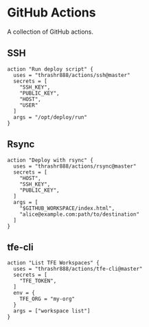 # GitHub Actions

A collection of GitHub actions.

## SSH

````
action "Run deploy script" {
  uses = "thrashr888/actions/ssh@master"
  secrets = [
    "SSH_KEY",
    "PUBLIC_KEY",
    "HOST",
    "USER"
  ]
  args = "/opt/deploy/run"
}
````


## Rsync


````
action "Deploy with rsync" {
  uses = "thrashr888/actions/rsync@master"
  secrets = [
    "HOST",
    "SSH_KEY",
    "PUBLIC_KEY",
  ]
  args = [
    "$GITHUB_WORKSPACE/index.html",
    "alice@example.com:path/to/destination"
  ]
}
````


## tfe-cli


````
action "List TFE Workspaces" {
  uses = "thrashr888/actions/tfe-cli@master"
  secrets = [
    "TFE_TOKEN",
  ]
  env = {
    TFE_ORG = "my-org"
  }
  args = ["workspace list"]
}
````
